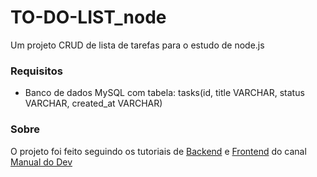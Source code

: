 # TO-DO-LIST_node
Um projeto CRUD de lista de tarefas para o estudo de node.js

### Requisitos
- Banco de dados MySQL com tabela: tasks(id, title VARCHAR, status VARCHAR, created_at VARCHAR)

### Sobre
O projeto foi feito seguindo os tutoriais de
[Backend](https://www.youtube.com/watch?v=Cdu0WJhI-d8) e
[Frontend](https://www.youtube.com/watch?v=YVsNVPFOEuk&t=164s) do canal [Manual do Dev](https://www.youtube.com/@ManualdoDev)
